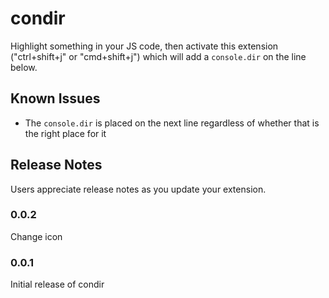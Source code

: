 # condir

Highlight something in your JS code, then activate this extension ("ctrl+shift+j" or "cmd+shift+j") which will add a `console.dir` on the line below.

## Known Issues

- The `console.dir` is placed on the next line regardless of whether that is the right place for it

## Release Notes

Users appreciate release notes as you update your extension.

### 0.0.2

Change icon

### 0.0.1

Initial release of condir
